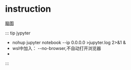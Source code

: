 # instruction

[脑图](https://naotu.baidu.com/file/36d2a88fa73b3ab6e6508a28830dde55)

::: tip jypyter
- nohup jupyter notebook --ip 0.0.0.0 >jupyter.log 2>&1 &
- wsl中加入： --no-browser,不自动打开浏览器
- 
:::
